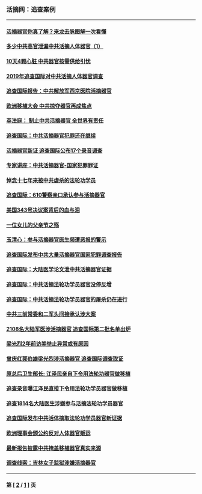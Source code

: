 ### 活摘网：追查案例
---
#### [活摘器官你真了解？来龙去脉图解一次看懂](../../pages/nf5880/n13013820.md?01310430) 
#### [多少中共高官泄漏中共活摘人体器官（1）](../../pages/nf5880/n12671234.md?01310430) 
#### [10天4颗心脏 中共器官按需供给引忧](../../pages/nf5880/n12326366.md?01310430) 
#### [2019年追查国际对中共活摘人体器官调查](../../pages/nf5880/n11917733.md?01310430) 
#### [追查国际报告：中共解放军西京医院活摘器官](../../pages/nf5880/n11838359.md?01310430) 
#### [欧洲移植大会 中共掠夺器官再成焦点](../../pages/nf5880/n11538883.md?01310430) 
#### [英法庭： 制止中共活摘器官 全世界有责任](../../pages/nf5880/n11330691.md?01310430) 
#### [追查国际：中共活摘器官犯罪还在继续](../../pages/nf5880/n11218301.md?01310430) 
#### [活摘器官新证 追查国际公布17个录音调查](../../pages/nf5880/n10897744.md?01310430) 
#### [专家讲座：中共活摘器官-国家犯罪罪证](../../pages/nf5880/n8828153.md?01310430) 
#### [悼念十七年来被中共虐杀的法轮功学员](../../pages/nf5880/n8124823.md?01310430) 
#### [追查国际：610警察亲口承认参与活摘器官](../../pages/nf5880/n8109067.md?01310430) 
#### [美国343号决议案背后的血与泪](../../pages/nf5880/n8020684.md?01310430) 
#### [一位女儿的父亲节之殇](../../pages/nf5880/n8014122.md?01310430) 
#### [玉清心：参与活摘器官医生频遭恶报的警示](../../pages/nf5880/n4637546.md?01310430) 
#### [追查国际发布中共大量活摘器官国家犯罪调查报告](../../pages/nf5880/n4613428.md?01310430) 
#### [追查国际：大陆医学论文泄中共活摘器官证据](../../pages/nf5880/n4608794.md?01310430) 
#### [追查国际：中共活摘法轮功学员器官没停反增](../../pages/nf5880/n4584075.md?01310430) 
#### [追查国际：中共活摘法轮功学员器官的屠杀仍在进行](../../pages/nf5880/n4299154.md?01310430) 
#### [中共三前常委和二军头间接承认涉大案](../../pages/nf5880/n4286244.md?01310430) 
#### [2108名大陆军医涉活摘器官 追查国际第二批名单出炉](../../pages/nf5880/n4284769.md?01310430) 
#### [梁光烈2年前访美举止异常或有原因](../../pages/nf5880/n4279686.md?01310430) 
#### [曾庆红郭伯雄梁光烈涉活摘器官 追查国际调查取证](../../pages/nf5880/n4278462.md?01310430) 
#### [原总后卫生部长: 江泽民亲自下令用法轮功器官做移植](../../pages/nf5880/n4263864.md?01310430) 
#### [追查录音曝江泽民直接下令用法轮功学员器官做移植](../../pages/nf5880/n4261268.md?01310430) 
#### [追查1814名大陆医生涉嫌参与活摘法轮功学员器官](../../pages/nf5880/n4259055.md?01310430) 
#### [追查国际发布中共活体摘取法轮功学员器官新证据](../../pages/nf5880/n4258255.md?01310430) 
#### [欧洲理事会颁公约反对人体器官贩运](../../pages/nf5880/n4206955.md?01310430) 
#### [最新报告披露中共掩盖移植器官真实来源](../../pages/nf5880/n4140084.md?01310430) 
#### [调查线索：吉林女子监狱涉嫌活摘器官](../../pages/nf5880/n4044366.md?01310430) 

---
#### 第 [ [2](./2.md?01310430) / [1](./1.md?01310430) ] 页
